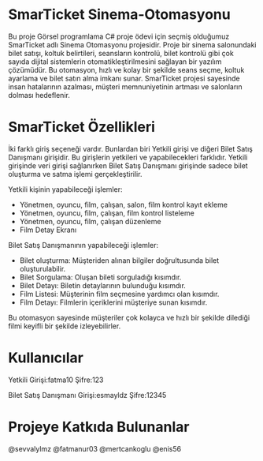 # SmarTicket Sinema-Otomasyonu
Bu proje Görsel programlama C# proje ödevi için seçmiş olduğumuz SmarTicket adlı Sinema Otomasyonu projesidir. Proje bir sinema salonundaki bilet satışı, koltuk belirtileri, seansların kontrolü, bilet kontrolü  gibi çok sayıda dijital sistemlerin otomatikleştirilmesini sağlayan bir yazılım çözümüdür. Bu otomasyon, hızlı ve kolay bir şekilde seans seçme, koltuk ayarlama ve bilet satın alma imkanı sunar. SmarTicket projesi sayesinde insan hatalarının azalması, müşteri memnuniyetinin artması ve salonların dolması hedeflenir.
# SmarTicket Özellikleri
İki farklı giriş seçeneği vardır. Bunlardan biri Yetkili girişi ve diğeri Bilet Satış Danışmanı girişidir. Bu girişlerin yetkileri ve yapabilecekleri farklıdır. Yetkili girişinde veri girişi sağlanırken Bilet Satış Danışmanı girişinde sadece bilet oluşturma ve satma işlemi gerçekleştirilir.

Yetkili kişinin yapabileceği işlemler:
- Yönetmen, oyuncu, film, çalışan, salon, film kontrol kayıt ekleme
- Yönetmen, oyuncu, film, çalışan, film kontrol listeleme
- Yönetmen, oyuncu, film, çalışan düzenleme
- Film Detay Ekranı

Bilet Satış Danışmanının yapabileceği işlemler:

- Bilet oluşturma: Müşteriden alınan bilgiler doğrultusunda bilet oluşturulabilir.
- Bilet Sorgulama: Oluşan bileti sorguladığı kısımdır.
- Bilet Detayı: Biletin detaylarının bulunduğu kısımdır.
- Film Listesi: Müşterinin film seçmesine yardımcı olan kısımdır.
- Film Detayı: Filmlerin içeriklerini müşteriye sunan kısımdır.

Bu otomasyon sayesinde müşteriler çok kolayca ve hızlı bir şekilde dilediği filmi keyifli bir şekilde izleyebilirler.
# Kullanıcılar
Yetkili Girişi:fatma10
Şifre:123

Bilet Satış Danışmanı Girişi:esmayldz
Şifre:12345

# Projeye Katkıda Bulunanlar
@sevvalylmz 
@fatmanur03 
@mertcankoglu 
@enis56
